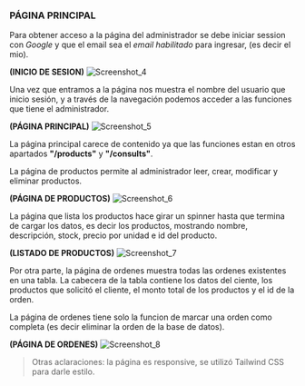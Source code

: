 ### PÁGINA PRINCIPAL

Para obtener acceso a la página del administrador se debe iniciar session con _Google_ y que el email sea el _email habilitado_ para ingresar, (es decir el mio).

**(INICIO DE SESION)**
![Screenshot_4](https://github.com/mateenunez/ecommerce_first/assets/62401255/8e6ef8ff-5d2f-4371-818f-f86598b70e40)

Una vez que entramos a la página nos muestra el nombre del usuario que inicio sesión, y a través de la navegación podemos acceder a las funciones que tiene el administrador.

**(PÁGINA PRINCIPAL)**
![Screenshot_5](https://github.com/mateenunez/ecommerce_first/assets/62401255/d321a302-0de4-4f49-ad34-eb539ef4da9c)

La página principal carece de contenido ya que las funciones estan en otros apartados **"/products"** y **"/consults"**.

La página de productos permite al administrador leer, crear, modificar y eliminar productos.

**(PÁGINA DE PRODUCTOS)**
![Screenshot_6](https://github.com/mateenunez/ecommerce_first/assets/62401255/fd068b95-4b94-4181-97d4-45e48ff23661)

La página que lista los productos hace girar un spinner hasta que termina de cargar los datos, es decir los productos, mostrando nombre, descripción, stock, precio por unidad e id del producto.

**(LISTADO DE PRODUCTOS)**
![Screenshot_7](https://github.com/mateenunez/ecommerce_first/assets/62401255/949d08e0-7e62-4725-8fe4-4209c47ffd6d)

Por otra parte, la página de ordenes muestra todas las ordenes existentes en una tabla. La cabecera de la tabla contiene los datos del ciente, los productos que solicitó el cliente, el monto total de los productos y el id de la orden.

La página de ordenes tiene solo la funcion de marcar una orden como completa (es decir eliminar la orden de la base de datos).

**(PÁGINA DE ORDENES)**
![Screenshot_8](https://github.com/mateenunez/ecommerce_first/assets/62401255/cb0e9fae-2eab-44a0-8227-e48f5dc66290)

> Otras aclaraciones: la página es responsive, se utilizó Tailwind CSS para darle estilo.
